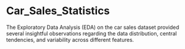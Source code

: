 # Car_Sales_Statistics
The Exploratory Data Analysis (EDA) on the car sales dataset provided several insightful observations regarding the data distribution, central tendencies, and variability across different features. 
